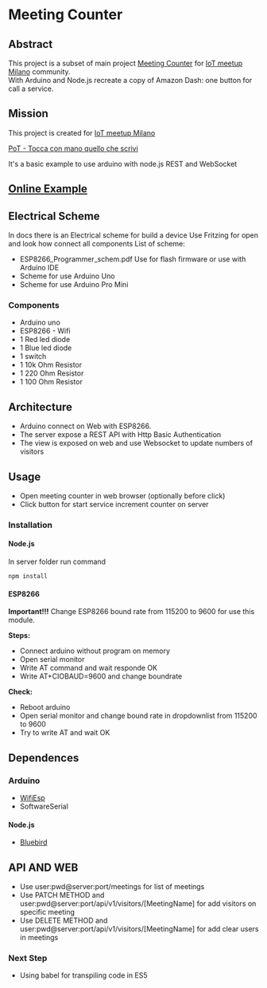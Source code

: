 # Meeting Counter

## Abstract
This project is a subset of main project [Meeting Counter](https://github.com/pasalino/MeetingCounter) for [IoT meetup Milano](https://www.meetup.com/it-IT/IoT-Meetup-Milano/) community.  
With Arduino and Node.js recreate a copy of Amazon Dash: one button for call a service.

## Mission
This project is created for [IoT meetup Milano](https://www.meetup.com/it-IT/IoT-Meetup-Milano/)

[PoT - Tocca con mano quello che scrivi](https://www.meetup.com/it-IT/IoT-Meetup-Milano/events/240049140/)

It's a basic example to use arduino with node.js REST and WebSocket

## [Online Example](http://api.tartarugamaori.it:8080/meetings)



## Electrical Scheme
In docs there is an Electrical scheme for build a device
Use Fritzing for open and look how connect all components
List of scheme:
* ESP8266_Programmer_schem.pdf Use for flash firmware or use with Arduino IDE
* Scheme for use Arduino Uno
* Scheme for use Arduino Pro Mini

### Components
* Arduino uno
* ESP8266 - Wifi
* 1 Red led diode
* 1 Blue led diode
* 1 switch
* 1 10k Ohm Resistor
* 1 220 Ohm Resistor
* 1 100 Ohm Resistor


## Architecture
* Arduino connect on Web with ESP8266. 
* The server expose a REST API with Http Basic Authentication
* The view is exposed on web and use Websocket to update numbers of visitors


## Usage

* Open meeting counter in web browser (optionally before click)
* Click button for start service increment counter on server


### Installation

#### Node.js
In server folder run command

```npm install```

#### ESP8266
**Important!!!** Change ESP8266 bound rate from 115200 to 9600 for use this module.

**Steps:**
* Connect arduino without program on memory
* Open serial monitor
* Write AT command and wait responde OK
* Write AT+CIOBAUD=9600 and change boundrate

**Check:**
* Reboot arduino
* Open serial monitor and change bound rate in dropdownlist from 115200 to 9600
* Try to write AT and wait OK

## Dependences

### Arduino
* [WifiEsp](https://github.com/bportaluri/WiFiEsp)
* SoftwareSerial

#### Node.js
* [Bluebird](http://bluebirdjs.com/docs/getting-started.html) 
## API AND WEB

* Use user:pwd@server:port/meetings for list of meetings
* Use PATCH METHOD and user:pwd@server:port/api/v1/visitors/[MeetingName] for add visitors on specific meeting
* Use DELETE METHOD and user:pwd@server:port/api/v1/visitors/[MeetingName] for add clear users in meetings

### Next Step

* Using babel for transpiling code in ES5